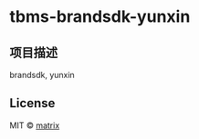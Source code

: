 # tbms-brandsdk-yunxin
## 项目描述
brandsdk, yunxin

## License

MIT © [matrix]()


[npm-image]: https://badge.fury.io/js/generator-react-workflow.svg
[npm-url]: https://npmjs.org/package/generator-react-workflow
[travis-image]: https://travis-ci.org/dkypooh/generator-react-workflow.svg?branch=master
[travis-url]: https://travis-ci.org/dkypooh/generator-react-workflow
[daviddm-image]: https://david-dm.org/dkypooh/generator-react-workflow.svg?theme=shields.io
[daviddm-url]: https://david-dm.org/dkypooh/generator-react-workflow
[coveralls-image]: https://coveralls.io/repos/dkypooh/generator-react-workflow/badge.svg
[coveralls-url]: https://coveralls.io/r/dkypooh/generator-react-workflow
